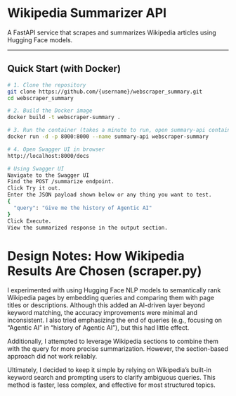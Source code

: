# Wikipedia Summarizer API

A FastAPI service that scrapes and summarizes Wikipedia articles using Hugging Face models.

---

## Quick Start (with Docker)

```bash
# 1. Clone the repository
git clone https://github.com/{username}/webscraper_summary.git
cd webscraper_summary

# 2. Build the Docker image
docker build -t webscraper-summary .

# 3. Run the container (takes a minute to run, open summary-api container logs to see when the server launches)
docker run -d -p 8000:8000 --name summary-api webscraper-summary

# 4. Open Swagger UI in browser
http://localhost:8000/docs

# Using Swagger UI
Navigate to the Swagger UI
Find the POST /summarize endpoint.
Click Try it out.
Enter the JSON payload shown below or any thing you want to test.
{
  "query": "Give me the history of Agentic AI"
}
Click Execute.
View the summarized response in the output section.
```

# Design Notes: How Wikipedia Results Are Chosen (scraper.py)

I experimented with using Hugging Face NLP models to semantically rank Wikipedia pages by embedding queries and comparing them with page titles or descriptions. Although this added an AI-driven layer beyond keyword matching, the accuracy improvements were minimal and inconsistent. I also tried emphasizing the end of queries (e.g., focusing on “Agentic AI” in “history of Agentic AI”), but this had little effect.

Additionally, I attempted to leverage Wikipedia sections to combine them with the query for more precise summarization. However, the section-based approach did not work reliably.

Ultimately, I decided to keep it simple by relying on Wikipedia’s built-in keyword search and prompting users to clarify ambiguous queries. This method is faster, less complex, and effective for most structured topics.
